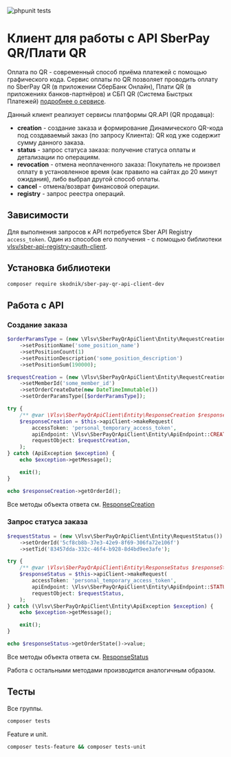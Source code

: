 ![phpunit tests](https://github.com/skodnik/sber-pay-qr-api-client-dev/actions/workflows/php.yml/badge.svg)

# Клиент для работы с API SberPay QR/Плати QR
Оплата по QR - современный способ приёма платежей с помощью графического кода. Сервис оплаты по QR позволяет проводить оплату по SberPay QR (в приложении СберБанк Онлайн), Плати QR (в приложениях банков-партнёров) и СБП QR (Система Быстрых Платежей) [подробнее о сервисе](https://api.developer.sber.ru/product/PlatiQR/doc/v1/QR_API_doc1).

Данный клиент реализует сервисы платформы QR.API (QR продавца):
- **creation** - создание заказа и формирование Динамического QR-кода под создаваемый заказ (по запросу Клиента): QR код уже содержит сумму данного заказа.
- **status** - запрос статуса заказа: получение статуса оплаты и детализации по операциям.
- **revocation** - отмена неоплаченного заказа: Покупатель не произвел оплату в установленное время (как правило на сайтах до 20 минут ожидания), либо выбрал другой способ оплаты.
- **cancel** - отмена/возврат финансовой операции.
- **registry** - запрос реестра операций.

## Зависимости
Для выполнения запросов к API потребуется Sber API Registry `access_token`. Один из способов его получения - с помощью библиотеки [vlsv/sber-api-registry-oauth-client](https://packagist.org/packages/vlsv/sber-api-registry-oauth-client).

## Установка библиотеки
```bash
composer require skodnik/sber-pay-qr-api-client-dev
```

## Работа с API
### Создание заказа
```php
$orderParamsType = (new \Vlsv\SberPayQrApiClient\Entity\RequestCreationOrderParamsType())
    ->setPositionName('some_position_name')
    ->setPositionCount(1)
    ->setPositionDescription('some_position_description')
    ->setPositionSum(190000);

$requestCreation = (new \Vlsv\SberPayQrApiClient\Entity\RequestCreation())
    ->setMemberId('some_member_id')
    ->setOrderCreateDate(new DateTimeImmutable())
    ->setOrderParamsType([$orderParamsType]);

try {
    /** @var \Vlsv\SberPayQrApiClient\Entity\ResponseCreation $responseCreation */
    $responseCreation = $this->apiClient->makeRequest(
        accessToken: 'personal_temporary_access_token',
        apiEndpoint: \Vlsv\SberPayQrApiClient\Entity\ApiEndpoint::CREATION,
        requestObject: $requestCreation,
    );
} catch (ApiException $exception) {
    echo $exception->getMessage();

    exit();
}

echo $responseCreation->getOrderId();
```
Все методы объекта ответа см. [ResponseCreation](src/Entity/ResponseCreation.php)

### Запрос статуса заказа
```php
$requestStatus = (new \Vlsv\SberPayQrApiClient\Entity\RequestStatus())
    ->setOrderId('5cf8cb8b-37e3-42e9-8f69-306fa72e106f')
    ->setTid('83457dda-332c-46f4-b928-8d4bd9ee3afe');

try {
    /** @var \Vlsv\SberPayQrApiClient\Entity\ResponseStatus $responseStatus */
    $responseStatus = $this->apiClient->makeRequest(
        accessToken: 'personal_temporary_access_token',
        apiEndpoint: \Vlsv\SberPayQrApiClient\Entity\ApiEndpoint::STATUS,
        requestObject: $requestStatus,
    );
} catch (\Vlsv\SberPayQrApiClient\Entity\ApiException $exception) {
    echo $exception->getMessage();

    exit();
}

echo $responseStatus->getOrderState()->value;
```
Все методы объекта ответа см. [ResponseStatus](src/Entity/ResponseStatus.php)

Работа с остальными методами производится аналогичным образом.

## Тесты
Все группы.
```bash
composer tests
```

Feature и unit.
```bash
composer tests-feature && composer tests-unit
```
